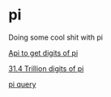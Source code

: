 # pi

Doing some cool shit with pi

[Api to get digits of pi](https://pi.delivery/#introductionindex)

[31.4 Trillion digits of pi](https://cloud.google.com/blog/products/compute/calculating-31-4-trillion-digits-of-archimedes-constant-on-google-cloud)

[pi query](https://www.angio.net/pi/piquery.html)
